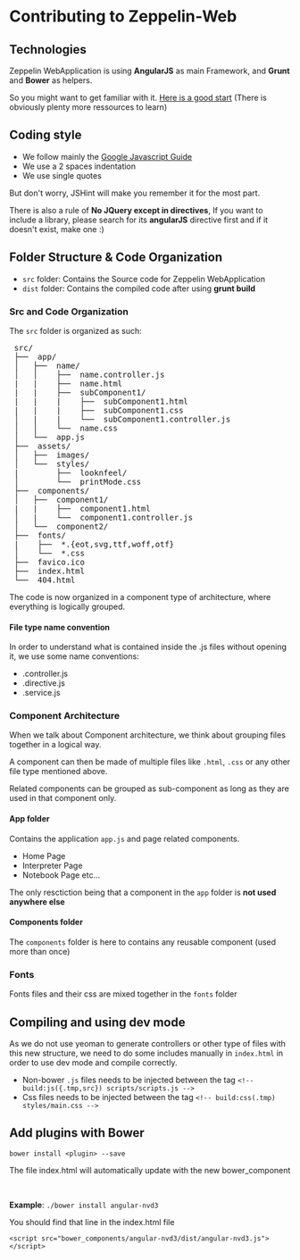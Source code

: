 # Contributing to Zeppelin-Web

## Technologies

Zeppelin WebApplication is using **AngularJS** as main Framework, and **Grunt** and **Bower** as helpers.

So you might want to get familiar with it. 
[Here is a good start](http://www.sitepoint.com/kickstart-your-angularjs-development-with-yeoman-grunt-and-bower/)
(There is obviously plenty more ressources to learn)

## Coding style

* We follow mainly the [Google Javascript Guide](https://google-styleguide.googlecode.com/svn/trunk/javascriptguide.xml)
* We use a 2 spaces indentation
* We use single quotes

But don't worry, JSHint will make you remember it for the most part.

There is also a rule of **No JQuery except in directives**, If you want to include a library,
please search for its **angularJS** directive first and if it doesn't exist, make one :)

## Folder Structure & Code Organization

* `src` folder: Contains the Source code for Zeppelin WebApplication
* `dist` folder: Contains the compiled code after using **grunt build**

### Src and Code Organization

The `src` folder is organized as such:

<pre>
 src/
 ├──  app/
 │   ├──  name/
 │   │    ├──  name.controller.js
 |   |    ├──  name.html
 |   |    ├──  subComponent1/
 |   |    |    ├──  subComponent1.html
 |   |    |    ├──  subComponent1.css
 │   |    |    └──  subComponent1.controller.js
 │   │    └──  name.css
 │   └──  app.js
 ├──  assets/
 │   ├──  images/
 │   └──  styles/
 |        ├──  looknfeel/
 │        └──  printMode.css
 ├──  components/
 │   ├──  component1/
 |   |    ├──  component1.html
 │   |    └──  component1.controller.js
 │   └──  component2/
 ├──  fonts/
 |    ├──  *.{eot,svg,ttf,woff,otf}
 │    └──  *.css
 ├──  favico.ico
 ├──  index.html
 └──  404.html
</pre>

The code is now organized in a component type of architecture, where everything is logically grouped.

#### File type name convention

In order to understand what is contained inside the .js files without opening it, we use some name conventions:
* .controller.js
* .directive.js
* .service.js

### Component Architecture

When we talk about Component architecture, we think about grouping files together in a logical way.

A component can then be made of multiple files like `.html`, `.css` or any other file type mentioned above.

Related components can be grouped as sub-component as long as they are used in that component only.


#### App folder

Contains the application `app.js` and page related components.
* Home Page
* Interpreter Page
* Notebook Page
etc...

The only resctiction being that a component in the `app` folder is **not used anywhere else**

#### Components folder

The `components` folder is here to contains any reusable component (used more than once)

### Fonts

Fonts files and their css are mixed together in the `fonts` folder

## Compiling and using dev mode

As we do not use yeoman to generate controllers or other type of files with this new structure,
we need to do some includes manually in `index.html` in order to use dev mode and compile correctly.

* Non-bower `.js` files needs to be injected between the tag `<!-- build:js({.tmp,src}) scripts/scripts.js -->`
* Css files needs to be injected between the tag `<!-- build:css(.tmp) styles/main.css -->`

## Add plugins with Bower
```
bower install <plugin> --save
```
The file index.html will automatically update with the new bower_component

<br/>

**Example**: `./bower install angular-nvd3` 

You should find that line in the index.html file
```
<script src="bower_components/angular-nvd3/dist/angular-nvd3.js"></script>
````
